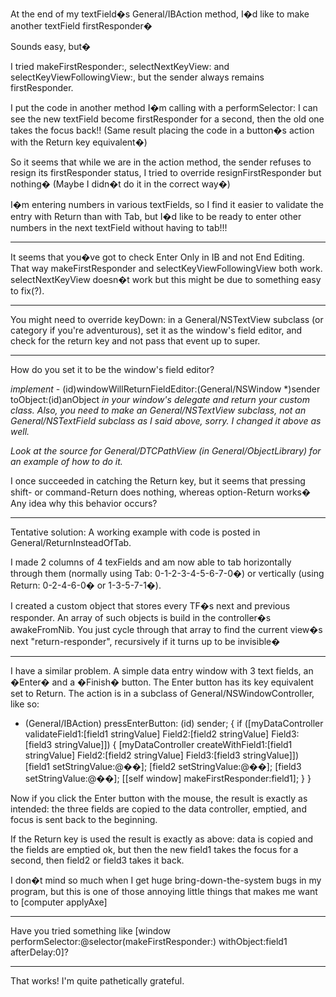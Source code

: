 At the end of my textField�s General/IBAction method, I�d like to make another textField firstResponder�

Sounds easy, but�

I tried makeFirstResponder:, selectNextKeyView: and selectKeyViewFollowingView:, but the sender always remains firstResponder.

I put the code in another method I�m calling with a performSelector: I can see the new textField become firstResponder for a second, then the old one takes the focus back!! (Same result placing the code in a button�s action with the Return key equivalent�)

So it seems that while we are in the action method, the sender refuses to resign its firstResponder status, I tried to override resignFirstResponder but nothing� (Maybe I didn�t do it in the correct way�)

I�m entering numbers in various textFields, so I find it easier to validate the entry with Return than with Tab, but I�d like to be ready to enter other numbers in the next textField without having to tab!!!

----

It seems that you�ve got to check Enter Only in IB and not End Editing. That way makeFirstResponder and selectKeyViewFollowingView both work. selectNextKeyView doesn�t work but this might be due to something easy to fix(?).

----

You might need to override     keyDown: in a General/NSTextView subclass (or category if you're adventurous), set it as the window's field editor, and check for the return key and not pass that event up to super.

----

How do you set it to be the window's field editor?

*implement*     - (id)windowWillReturnFieldEditor:(General/NSWindow *)sender toObject:(id)anObject *in your window's delegate and return your custom class. Also, you need to make an General/NSTextView subclass, not an General/NSTextField subclass as I said above, sorry. I changed it above as well.*

*Look at  the source for General/DTCPathView (in General/ObjectLibrary) for an example of how to do it.*

I once succeeded in catching the Return key, but it seems that pressing shift- or command-Return does nothing, whereas option-Return works� Any idea why this behavior occurs?

----

Tentative solution: A working example with code is posted in General/ReturnInsteadOfTab.

I made 2 columns of 4 texFields and am now able to tab horizontally through them (normally using Tab: 0-1-2-3-4-5-6-7-0�) or vertically (using Return: 0-2-4-6-0� or 1-3-5-7-1�).

I created a custom object that stores every TF�s next and previous responder.
An array of such objects is build in the controller�s awakeFromNib.
You just cycle through that array to find the current view�s next "return-responder", recursively if it turns up to be invisible�

----

I have a similar problem. A simple data entry window with 3 text fields, an �Enter� and a �Finish� button. The Enter button has its key equivalent set to Return. The action is in a subclass of General/NSWindowController, like so:

    

- (General/IBAction) pressEnterButton: (id) sender;
{
   if ([myDataController validateField1:[field1 stringValue]
                              Field2:[field2 stringValue]
                              Field3:[field3 stringValue]]) {
           [myDataController createWithField1:[field1 stringValue]
                                    Field2:[field2 stringValue]
                                    Field3:[field3 stringValue]])
           [field1 setStringValue:@��];
           [field2 setStringValue:@��];
           [field3 setStringValue:@��];
           [[self window] makeFirstResponder:field1];
          }
}



Now if you click the Enter button with the mouse, the result is exactly as intended: the three fields are copied to the data controller, emptied, and focus is sent back to the beginning.

If the Return key is used the result is exactly as above: data is copied and the fields are emptied ok, but then the new field1 takes the focus for a second, then field2 or field3 takes it back.

I don�t mind so much when I get huge bring-down-the-system bugs in my program, but this is one of those annoying little things that makes me want to [computer applyAxe]

----

Have you tried something like     [window performSelector:@selector(makeFirstResponder:) withObject:field1 afterDelay:0]?

----

That works! I'm quite pathetically grateful.